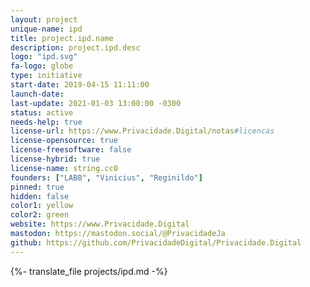```yaml
---
layout: project
unique-name: ipd
title: project.ipd.name
description: project.ipd.desc
logo: "ipd.svg"
fa-logo: globe
type: initiative
start-date: 2019-04-15 11:11:00
launch-date:
last-update: 2021-01-03 13:00:00 -0300
status: active
needs-help: true
license-url: https://www.Privacidade.Digital/notas#licencas
license-opensource: true
license-freesoftware: false
license-hybrid: true
license-name: string.cc0
founders: ["LABB", "Vinicius", "Reginildo"]
pinned: true
hidden: false
color1: yellow
color2: green
website: https://www.Privacidade.Digital
mastodon: https://mastodon.social/@PrivacidadeJa
github: https://github.com/PrivacidadeDigital/Privacidade.Digital
---
```


{%- translate_file projects/ipd.md -%}